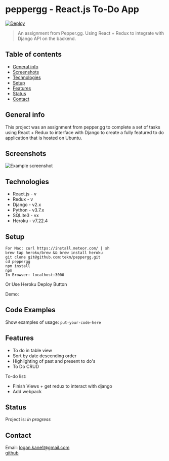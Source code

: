 # peppergg - React.js To-Do App
[![Deploy](https://www.herokucdn.com/deploy/button.svg)](https://heroku.com/deploy)
> An assignment from Pepper.gg. Using React + Redux to integrate with Django API on the backend.

## Table of contents
* [General info](#general-info)
* [Screenshots](#screenshots)
* [Technologies](#technologies)
* [Setup](#setup)
* [Features](#features)
* [Status](#status)
* [Contact](#contact)

## General info
This project was an assignment from pepper.gg to complete a set of tasks using React + Redux to interface with Django to create a fully featured to do application that is hosted on Ubuntu. 

## Screenshots
![Example screenshot](./img/screenshot.png)

## Technologies
* React.js - v
* Redux - v
* Django - v2.x
* Python - v3.7.x
* SQLite3 - vx
* Heroku - v7.22.4

## Setup
```
For Mac: curl https://install.meteor.com/ | sh
brew tap heroku/brew && brew install heroku
git clone git@github.com:tekm/peppergg.git
cd peppergg
npm install
npm
In Browser: localhost:3000
```
Or Use Heroku Deploy Button

Demo:

## Code Examples
Show examples of usage:
`put-your-code-here`

## Features
* To do in table view
* Sort by date descending order
* Highlighting of past and present to do's
* To Do CRUD

To-do list:
* Finish Views + get redux to interact with django
* Add webpack

## Status
Project is: _in progress_

## Contact
Email: logan.kane1@gmail.com\
[github](github.com/tekm)
